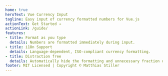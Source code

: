 ```yaml
---
home: true
heroText: Vue Currency Input
tagline: Easy input of currency formatted numbers for Vue.js
actionText: Get Started →
actionLink: /guide/
features:
- title: Format as you type
  details: Numbers are formatted immediately during input.
- title: i18n Support
  details: Language-dependent, ISO-compliant currency formatting.
- title: Distraction free
  details: Automatically hide the formatting and unnecessary fraction digits on focus.
footer: MIT Licensed | Copyright © Matthias Stiller 
---
```


